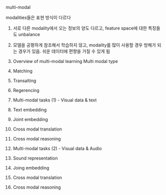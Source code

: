 multi-modal

modalities들은 표현 방식이 다르다

1. 서로 다른 modality에서 오는 정보의 양도 다르고, feature space에 대한 특징들도 unbalance
2. 모델을 공평하게 참조해서 학습하지 않고, modality를 많이 사용할 경우 방해가 되는 경우가 있음. 쉬운 데이터에 편향을 가질 수 있게 됨

1. Overview of multi-modal learning
  Multi modal type
  1. Matching
  2. Transalting
  3. Regerencing

2. Multi-modal tasks (1) - Visual data &  text
  1. Text embedding
  2. Joint embedding
  3. Cross modal translation
  4. Cross modal reasoning

3. Multi-modal tasks (2) - Visual data & Audio
  1. Sound representation
  2. Joing embedding
  3. Cross modal translation
  4. Cross modal reasoning
